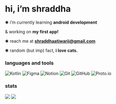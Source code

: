 <h1 align="left">hi, i’m shraddha</h1>

✱ i’m currently learning **android development** 

& working on **my first app!**

✱ reach me at **shraddhaatiwarii@gmail.com**

✱ random (but imp) fact,  **i love cats.**

<h3 align="left">languages and tools </h3>
<p align="left">
<img src="https://img.shields.io/badge/kotlin-%237F52FF.svg?style=for-the-badge&logo=kotlin&logoColor=white" alt="Kotlin">
<img src="https://img.shields.io/badge/figma-%23F24E1E.svg?style=for-the-badge&logo=figma&logoColor=white" alt="Figma">
<img src="https://img.shields.io/badge/Notion-%23000000.svg?style=for-the-badge&logo=notion&logoColor=white" alt="Notion">
<img src="https://img.shields.io/badge/git-%23F05033.svg?style=for-the-badge&logo=git&logoColor=white" alt="Git">
<img src="https://img.shields.io/badge/github-%23121011.svg?style=for-the-badge&logo=github&logoColor=white" alt="GitHub">
<img src="https://img.shields.io/badge/Proto.io-161637?style=for-the-badge&logo=proto.io&logoColor=00e5ff" alt="Proto.io"> </p>

<h3 align="left">stats </h3>
<p align="left">
<img src="https://github-readme-stats.vercel.app/api?username=404shraddha&show_icons=true&theme=codeSTACKr">
<img src="https://github-readme-stats.vercel.app/api/top-langs/?username=404shraddha&theme=codeSTACKr&hide_border=false&langs_count=5" />





